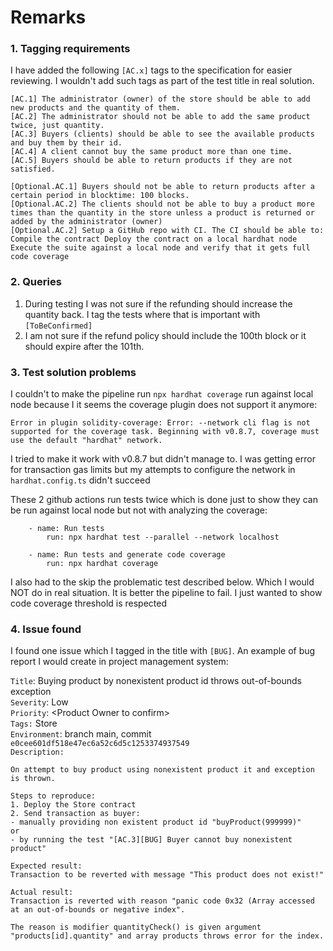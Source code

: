 # Remarks<br>
### 1. Tagging requirements<br>

I have added the following `[AC.x]` tags to the specification for easier reviewing. I wouldn't add such tags as part of the test title in real solution.<br>
```
[AC.1] The administrator (owner) of the store should be able to add new products and the quantity of them.
[AC.2] The administrator should not be able to add the same product twice, just quantity.
[AC.3] Buyers (clients) should be able to see the available products and buy them by their id.
[AC.4] A client cannot buy the same product more than one time.
[AC.5] Buyers should be able to return products if they are not satisfied.

[Optional.AC.1] Buyers should not be able to return products after a certain period in blocktime: 100 blocks.
[Optional.AC.2] The clients should not be able to buy a product more times than the quantity in the store unless a product is returned or added by the administrator (owner)
[Optional.AC.2] Setup a GitHub repo with CI. The CI should be able to: Compile the contract Deploy the contract on a local hardhat node Execute the suite against a local node and verify that it gets full code coverage
```

### 2. Queries

1. During testing I was not sure if the refunding should increase the quantity back. I tag the tests where that is important with `[ToBeConfirmed]`<br>
2.  I am not sure if the refund policy should include the 100th block or it should expire after the 101th.

### 3. Test solution problems
I couldn't to make the pipeline run `npx hardhat coverage` run against local node because I it seems the coverage plugin does not support it anymore: <br>

    Error in plugin solidity-coverage: Error: --network cli flag is not supported for the coverage task. Beginning with v0.8.7, coverage must use the default "hardhat" network.

I tried to make it work with v0.8.7 but didn't manage to. I was getting error for transaction gas limits but my attempts to configure the network in `hardhat.config.ts` didn't succeed

These 2 github actions run tests twice which is done just to show they can be run against local node but not with analyzing the coverage:
```
    - name: Run tests
        run: npx hardhat test --parallel --network localhost

    - name: Run tests and generate code coverage
        run: npx hardhat coverage
```

I also had to the skip the problematic test described below. Which I would NOT do in real situation. It is better the pipeline to fail. I just wanted to show code coverage threshold is respected

### 4. Issue found 

I found one issue which I tagged in the title with `[BUG]`. An example of bug report I would create in project management system:

`Title`: Buying product by nonexistent product id throws out-of-bounds exception <br>
`Severity`: Low <br>
`Priority`: \<Product Owner to confirm\> <br>
`Tags:` Store <br>
`Environment`: branch main, commit `e0cee601df518e47ec6a52c6d5c1253374937549` <br>
`Description:`
```
On attempt to buy product using nonexistent product it and exception is thrown.

Steps to reproduce:
1. Deploy the Store contract
2. Send transaction as buyer:
- manually providing non existent product id "buyProduct(999999)"
or
- by running the test "[AC.3][BUG] Buyer cannot buy nonexistent product" 

Expected result:
Transaction to be reverted with message "This product does not exist!"

Actual result:
Transaction is reverted with reason "panic code 0x32 (Array accessed at an out-of-bounds or negative index". 

The reason is modifier quantityCheck() is given argument "products[id].quantity" and array products throws error for the index.
```



